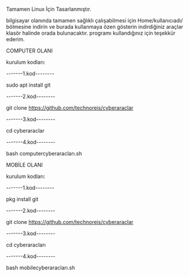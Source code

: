 Tamamen Linux İçin Tasarlanmıştır.


bilgisayar olanında tamamen sağlıklı çalışabilmesi için Home/kullanıcıadı/ bölmesine indirin 
ve burada kullanmaya özen gösterin indirdiğiniz araçlar klasör halinde orada bulunacaktır.
programı kullandığınız için teşekkür ederim.


COMPUTER OLANI

kurulum kodları:

-------1.kod--------

sudo apt install git

-------2.kod--------

git clone https://github.com/technoreis/cyberaraclar

-------3.kod--------

cd cyberaraclar

-------4.kod--------

bash computercyberaracları.sh



MOBİLE OLANI

kurulum kodları:

-------1.kod--------

pkg install git

-------2.kod--------

git clone https://github.com/technoreis/cyberaraclar

-------3.kod--------

cd cyberaracları

-------4.kod--------

bash mobilecyberaracları.sh
